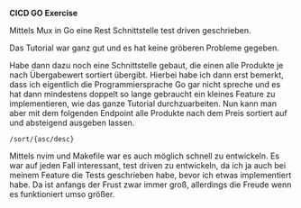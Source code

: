 
**CICD GO Exercise**

Mittels Mux in Go eine Rest Schnittstelle test driven geschrieben.

Das Tutorial war ganz gut und es hat keine gröberen Probleme gegeben.

Habe dann dazu noch eine Schnittstelle gebaut, die einen alle Produkte je nach Übergabewert sortiert übergibt.
Hierbei habe ich dann erst bemerkt, dass ich eigentlich die Programmiersprache Go gar nicht spreche und es hat dann mindestens doppelt so lange gebraucht ein kleines Feature zu implementieren, wie das ganze Tutorial durchzuarbeiten.
Nun kann man aber mit dem folgenden Endpoint alle Produkte nach dem Preis sortiert auf und absteigend ausgeben lassen.

    /sort/{asc/desc}

Mittels nvim und Makefile war es auch möglich schnell zu entwickeln.
Es war auf jeden Fall interessant, test driven zu entwickeln, da ich ja auch bei meinem Feature die Tests geschrieben habe, bevor ich etwas implementiert habe. Da ist anfangs der Frust zwar immer groß, allerdings die Freude wenn es funktioniert umso größer.




